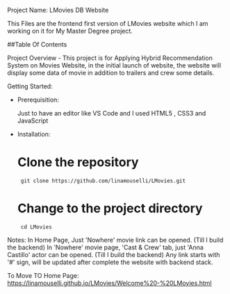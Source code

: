 Project Name: LMovies DB Website

This Files are the frontend first version of LMovies website which I am working on it for My Master Degree project.

##Table Of Contents

Project Overview - This project is for Applying Hybrid Recommendation System on Movies Website, in the initial launch of website, the website will display some data of movie in addition to trailers and crew some details.

Getting Started:

 - Prerequisition:

	Just to have an editor like VS Code and I used HTML5 , CSS3 and JavaScript

 - Installation:

	# Clone the repository
		git clone https://github.com/linamouselli/LMovies.git

	# Change to the project directory
		cd LMovies

Notes:
In Home Page, Just 'Nowhere' movie link can be opened. (Till I build the backend)
In 'Nowhere' movie page, 'Cast & Crew' tab, just 'Anna Castillo' actor can be opened. (Till I build the backend)
Any link starts with '#' sign, will be updated after complete the website with backend stack.

To Move TO Home Page: https://linamouselli.github.io/LMovies/Welcome%20-%20LMovies.html